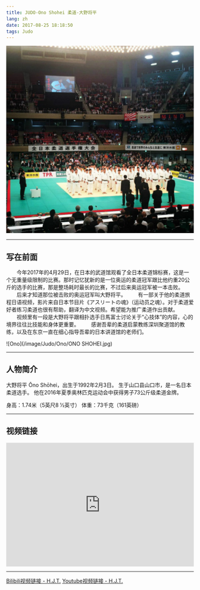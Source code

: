 ```yaml
---
title: JUDO-Ono Shohei 柔道-大野将平
lang: zh
date: 2017-08-25 18:18:50
tags: Judo
---
```


![Ono](/image/Judo/Ono/Budokan.jpg) 

---------------------  

## 写在前面
    
&#8195;&#8195;今年2017年的4月29日，在日本的武道馆观看了全日本柔道锦标赛，这是一个无重量级限制的比赛。那时记忆犹新的是一位奥运的柔道冠军跟比他约重20公斤的选手的比赛，那是整场耗时最长的比赛，不过后来奥运冠军被一本击败。
&#8195;&#8195;后来才知道那位被击败的奥运冠军叫大野将平。
&#8195;&#8195;有一部关于他的柔道旅程日语视频，影片来自日本节目片《アスリートの魂》（运动员之魂）。对于柔道爱好者练习柔道也很有帮助，翻译为中文视频。希望能为推广柔道作出贡献。  
&#8195;&#8195;视频里有一段是大野将平跟相扑选手日馬富士讨论关于“心技体”的内容，心的境界往往比技能和身体更重要。
&#8195;&#8195;感谢吾辈的柔道启蒙教练深圳聚道馆的教练，以及在东京一直在细心指导吾辈的日本讲道馆的老师们。 

![Ono](/image/Judo/Ono/ONO SHOHEI.jpg)

---------------------  

## 人物简介  

大野将平 Ōno Shōhei，出生于1992年2月3日。
生于山口县山口市，是一名日本柔道选手。
他在2016年夏季奥林匹克运动会中获得男子73公斤级柔道金牌。 

身高：1.74米（5英尺8 1⁄2英寸）
体重：73千克（161英磅）  

---------------------  

## 视频链接 
  
<!-- <iframe src="//player.bilibili.com/player.html?aid=14169956&bvid=BV1rx411x7wX&cid=23130074&page=1&high_quality=1" height="580" width="100%" quality="high" scrolling="no" border="0" frameborder="no" framespacing="0" allowfullscreen="true"> </iframe> -->

<div style="position: relative; padding: 33% 48%;">
<iframe style="position: absolute; width: 100%; height: 100%; left: 0; top: 0;" src="https://player.bilibili.com/player.html?aid=14169956&bvid=BV1rx411x7wX&cid=23130074&page=1&high_quality=1" frameborder="no" scrolling="no"></iframe></div>
  
---------------------  

[Bilibili视频链接 - H.J.T.](https://www.bilibili.com/video/av14169956/ "Title")
[Youtube视频链接 - H.J.T.](https://youtu.be/0f87-PeTgYs "Title")
